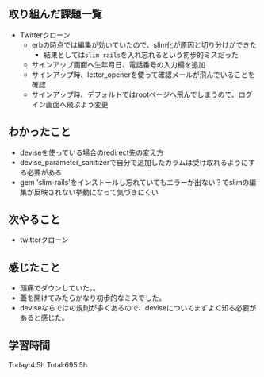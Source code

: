 ## 取り組んだ課題一覧
- Twitterクローン
  - erbの時点では編集が効いていたので、slim化が原因と切り分けができた
      - 結果としては`slim-rails`を入れ忘れるという初歩的ミスだった
  - サインアップ画面へ生年月日、電話番号の入力欄を追加
  - サインアップ時、letter_openerを使って確認メールが飛んでいることを確認
  - サインアップ時、デフォルトではrootページへ飛んでしまうので、ログイン画面へ飛ぶよう変更

## わかったこと
- deviseを使っている場合のredirect先の変え方
- devise_parameter_sanitizerで自分で追加したカラムは受け取れるようにする必要がある
- gem 'slim-rails'をインストールし忘れていてもエラーが出ない？でslimの編集が反映されない挙動になって気づきにくい    

## 次やること
- twitterクローン　

## 感じたこと
- 頭痛でダウンしていた。。
- 蓋を開けてみたらかなり初歩的なミスでした。
- deviseならではの規則が多くあるので、deviseについてまずよく知る必要があると感じた。
  
## 学習時間
Today:4.5h
Total:695.5h
